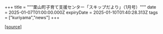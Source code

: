 +++
title = """栗山町子育て支援センター「スキップだより」（1月号）"""
date = 2025-01-07T01:00:00.000Z
expiryDate = 2025-01-10T01:40:28.313Z
tags = ["kuriyama","news"]
+++


[[source]](https://www.town.kuriyama.hokkaido.jp/soshiki/39/27865.html)
